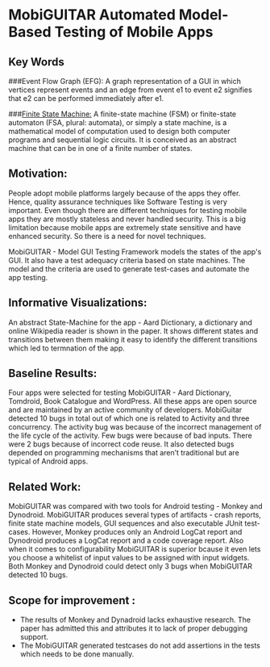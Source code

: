 # MobiGUITAR Automated Model-Based Testing of Mobile Apps

## Key Words
###Event Flow Graph (EFG): 
A graph representation of a GUI in which vertices represent events and an edge from event e1 to event e2 signifies that e2 can be performed immediately after e1.

###[Finite State Machine:](https://en.wikipedia.org/wiki/Finite-state_machine)
A finite-state machine (FSM) or finite-state automaton (FSA, plural: automata), or simply a state machine, is a mathematical model of computation used to design both computer programs and sequential logic circuits. It is conceived as an abstract machine that can be in one of a finite number of states.

## Motivation:
People adopt mobile platforms largely because of the apps they offer. Hence, quality assurance techniques like Software Testing is very important. Even though there are different techniques for testing mobile apps they are mostly stateless and never handled security. This is a big limitation because mobile apps are extremely state sensitive and have enhanced security. So there is a need for novel techniques. 

MobiGUITAR - Model GUI Testing Framework models the states of the app's GUI. It also have a test adequacy criteria based on state machines. The model and the criteria are used to generate test-cases and automate the app testing.

## Informative Visualizations:
An abstract State-Machine for the app - Aard Dictionary, a dictionary and online Wikipedia reader is shown in the paper. It shows different states and transitions between them making it easy to identify the different transitions which led to termnation of the app.

## Baseline Results:
Four apps were selected for testing MobiGUITAR - Aard Dictionary, Tomdroid, Book Catalogue and WordPress. All these apps are open source and are maintained by an active community of developers. MobiGuitar detected 10 bugs in total out of which one is related to Activity and three concurrency. The activity bug was because of the incorrect management of the life cycle of the activity. Few bugs were because of bad inputs. There were 2 bugs because of incorrect code reuse. It also detected bugs depended on programming mechanisms that aren’t traditional but are typical of Android apps.

## Related Work:
MobiGUITAR was compared with two tools for Android testing - Monkey and Dynodroid. MobiGUITAR produces several types of artifacts - crash reports, finite state machine models, GUI sequences and also executable JUnit test-cases. However, Monkey produces only an Android LogCat report and Dynodroid produces a LogCat report and a code coverage report. Also when it comes to configurability MobiGUITAR is superior bcause it even lets you choose a whitelist of input values to be assigned with input widgets. Both Monkey and Dynodroid could detect only 3 bugs when MobiGUITAR detected 10 bugs.

## Scope for improvement :
- The results of Monkey and Dynadroid lacks exhaustive research. The paper has admitted this and attributes it to lack of proper debugging support.
- The MobiGUITAR generated testcases do not add assertions in the tests which needs to be done manually.
